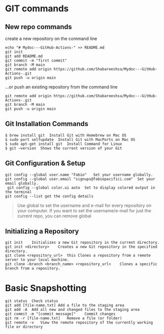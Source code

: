 # GIT commands

## New repo commands
create a new repository on the command line
```
echo "# Mydoc---GitHub-Actions-" >> README.md
git init
git add README.md
git commit -m "first commit"
git branch -M main
git remote add origin https://github.com/Shabareeshsa/Mydoc---GitHub-Actions-.git
git push -u origin main
```
…or push an existing repository from the command line
```
git remote add origin https://github.com/Shabareeshsa/Mydoc---GitHub-Actions-.git
git branch -M main
git push -u origin main
```

## Git Installation Commands
```
$ brew install git	Install Git with Homebrew on Mac OS
$ sudo port selfupdate	Install Git with MacPorts on Mac OS
$ sudo apt-get install git	Install Command for Linux
$ git –version	Shows the current version of your Git
```

## Git Configuration & Setup

```
git config --global user.name "Fabio"	Set your username globally.
git config --global user.email "signups@fabiopacifici.com"	Set your email globally.
 git config --global color.ui auto	Set to display colored output in the terminal
git config --list get the config details
```
>Use global to set the username and e-mail for every repository on your computer. If you want to set the username/e-mail for just the current repo, you can remove global

## Initializing a Repository 
```
git init	Initializes a new Git repository in the current directory.
git init <directory>	Creates a new Git repository in the specified directory.
git clone <repository_url>	this Clones a repository from a remote server to your local machine.
git clone –branch <branch_name> <repository_url>	Clones a specific branch from a repository.
```

# Basic Snapshotting
```
git status	Check status
git add [file-name.txt]	Add a file to the staging area
git add -A	Add all new and changed files to the staging area
git commit -m "[commit message]"	Commit changes
git rm -r [file-name.txt]	Remove a file (or folder)
git remote -v	View the remote repository of the currently working file or directory
```
